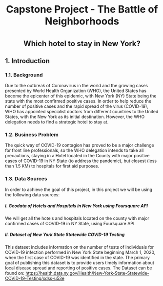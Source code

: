 <h1 align=center><font size = 6>Capstone Project - The Battle of Neighborhoods</font></h1>
<h1 align=center><font size = 5>Which hotel to stay in New York?</font></h1>

## 1. Introduction

### 1.1. Background

Due to the outbreak of Coronavirus in the world and the growing cases presented by World Health Organization (WHO), the United States has become the epicenter of this epidemic, with New York (NY) State being the state with the most confirmed positive cases. In order to help reduce the number of positive cases and the rapid spread of the virus (COVID-19), WHO has appointed specialist doctors from different countries to the United States, with the New York as its initial destination. However, the WHO delegation needs to find a strategic hotel to stay at.

### 1.2. Business Problem

The quick way of COVID-19 contagion has proved to be a major challenge for front line professionals, so the WHO delegation intends to take all precautions, staying in a Hotel located in the County with major positive cases of COVID-19 in NY State (to address the pandemic), but closest (less than 1.5 KM) to hospitals for first aid purposes.

### 1.3. Data Sources

In order to achieve the goal of this project, in this project we will be using the following data sources:
##### I. Geodata of Hotels and Hospitals in New York using Foursquare API
We will get all the hotels and hospitals located on the county with major confirmed cases of COVID-19 in NY State, using Foursquare API.
##### II. Dataset of New York State Statewide COVID-19 Testing
This dataset includes information on the number of tests of individuals for
COVID-19 infection performed in New York State beginning March 1, 2020,
when the first case of COVID-19 was identified in the state. The primary goal
of publishing this dataset is to provide users timely information about local
disease spread and reporting of positive cases.
The Dataset can be found on: https://health.data.ny.gov/Health/New-York-State-Statewide-COVID-19-Testing/xdss-u53e

